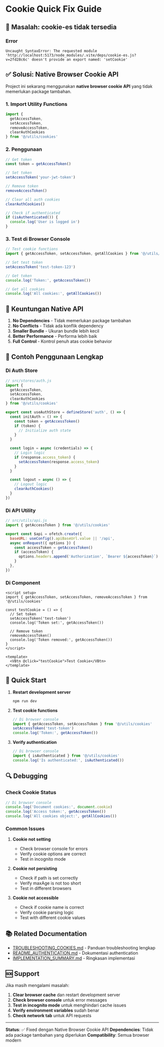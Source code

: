 # Cookie Quick Fix Guide

## 🚨 Masalah: cookie-es tidak tersedia

### Error
```
Uncaught SyntaxError: The requested module 'http://localhost:5173/node_modules/.vite/deps/cookie-es.js?v=2fd28c6c' doesn't provide an export named: 'setCookie'
```

## ✅ Solusi: Native Browser Cookie API

Project ini sekarang menggunakan **native browser cookie API** yang tidak memerlukan package tambahan.

### 1. Import Utility Functions

```javascript
import { 
  getAccessToken, 
  setAccessToken, 
  removeAccessToken,
  clearAuthCookies 
} from '@/utils/cookies'
```

### 2. Penggunaan

```javascript
// Get token
const token = getAccessToken()

// Set token
setAccessToken('your-jwt-token')

// Remove token
removeAccessToken()

// Clear all auth cookies
clearAuthCookies()

// Check if authenticated
if (isAuthenticated()) {
  console.log('User is logged in')
}
```

### 3. Test di Browser Console

```javascript
// Test cookie functions
import { getAccessToken, setAccessToken, getAllCookies } from '@/utils/cookies'

// Set test token
setAccessToken('test-token-123')

// Get token
console.log('Token:', getAccessToken())

// Get all cookies
console.log('All cookies:', getAllCookies())
```

## 🔧 Keuntungan Native API

1. **No Dependencies** - Tidak memerlukan package tambahan
2. **No Conflicts** - Tidak ada konflik dependency
3. **Smaller Bundle** - Ukuran bundle lebih kecil
4. **Better Performance** - Performa lebih baik
5. **Full Control** - Kontrol penuh atas cookie behavior

## 📝 Contoh Penggunaan Lengkap

### Di Auth Store

```javascript
// src/stores/auth.js
import { 
  getAccessToken, 
  setAccessToken, 
  clearAuthCookies 
} from '@/utils/cookies'

export const useAuthStore = defineStore('auth', () => {
  const initAuth = () => {
    const token = getAccessToken()
    if (token) {
      // Initialize auth state
    }
  }

  const login = async (credentials) => {
    // Login logic
    if (response.access_token) {
      setAccessToken(response.access_token)
    }
  }

  const logout = async () => {
    // Logout logic
    clearAuthCookies()
  }
})
```

### Di API Utility

```javascript
// src/utils/api.js
import { getAccessToken } from '@/utils/cookies'

export const $api = ofetch.create({
  baseURL: useConfig().apiBaseUrl.value || '/api',
  async onRequest({ options }) {
    const accessToken = getAccessToken()
    if (accessToken) {
      options.headers.append('Authorization', `Bearer ${accessToken}`)
    }
  },
})
```

### Di Component

```vue
<script setup>
import { getAccessToken, setAccessToken, removeAccessToken } from '@/utils/cookies'

const testCookie = () => {
  // Set token
  setAccessToken('test-token')
  console.log('Token set:', getAccessToken())
  
  // Remove token
  removeAccessToken()
  console.log('Token removed:', getAccessToken())
}
</script>

<template>
  <VBtn @click="testCookie">Test Cookie</VBtn>
</template>
```

## 🚀 Quick Start

1. **Restart development server**
   ```bash
   npm run dev
   ```

2. **Test cookie functions**
   ```javascript
   // Di browser console
   import { getAccessToken, setAccessToken } from '@/utils/cookies'
   setAccessToken('test-token')
   console.log('Token:', getAccessToken())
   ```

3. **Verify authentication**
   ```javascript
   // Di browser console
   import { isAuthenticated } from '@/utils/cookies'
   console.log('Is authenticated:', isAuthenticated())
   ```

## 🔍 Debugging

### Check Cookie Status

```javascript
// Di browser console
console.log('Document cookies:', document.cookie)
console.log('Access token:', getAccessToken())
console.log('All cookies object:', getAllCookies())
```

### Common Issues

1. **Cookie not setting**
   - Check browser console for errors
   - Verify cookie options are correct
   - Test in incognito mode

2. **Cookie not persisting**
   - Check if path is set correctly
   - Verify maxAge is not too short
   - Test in different browsers

3. **Cookie not accessible**
   - Check if cookie name is correct
   - Verify cookie parsing logic
   - Test with different cookie values

## 📚 Related Documentation

- [TROUBLESHOOTING_COOKIES.md](./TROUBLESHOOTING_COOKIES.md) - Panduan troubleshooting lengkap
- [README_AUTHENTICATION.md](./README_AUTHENTICATION.md) - Dokumentasi authentication
- [IMPLEMENTATION_SUMMARY.md](./IMPLEMENTATION_SUMMARY.md) - Ringkasan implementasi

## 🆘 Support

Jika masih mengalami masalah:

1. **Clear browser cache** dan restart development server
2. **Check browser console** untuk error messages
3. **Test in incognito mode** untuk menghindari cache issues
4. **Verify environment variables** sudah benar
5. **Check network tab** untuk API requests

---

**Status**: ✅ Fixed dengan Native Browser Cookie API
**Dependencies**: Tidak ada package tambahan yang diperlukan
**Compatibility**: Semua browser modern 
